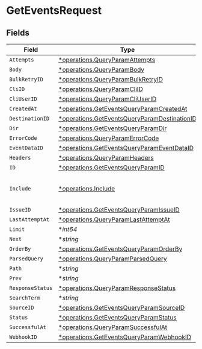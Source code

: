 # GetEventsRequest


## Fields

| Field                                                                                                       | Type                                                                                                        | Required                                                                                                    | Description                                                                                                 |
| ----------------------------------------------------------------------------------------------------------- | ----------------------------------------------------------------------------------------------------------- | ----------------------------------------------------------------------------------------------------------- | ----------------------------------------------------------------------------------------------------------- |
| `Attempts`                                                                                                  | [*operations.QueryParamAttempts](../../models/operations/queryparamattempts.md)                             | :heavy_minus_sign:                                                                                          | N/A                                                                                                         |
| `Body`                                                                                                      | [*operations.QueryParamBody](../../models/operations/queryparambody.md)                                     | :heavy_minus_sign:                                                                                          | N/A                                                                                                         |
| `BulkRetryID`                                                                                               | [*operations.QueryParamBulkRetryID](../../models/operations/queryparambulkretryid.md)                       | :heavy_minus_sign:                                                                                          | N/A                                                                                                         |
| `CliID`                                                                                                     | [*operations.QueryParamCliID](../../models/operations/queryparamcliid.md)                                   | :heavy_minus_sign:                                                                                          | N/A                                                                                                         |
| `CliUserID`                                                                                                 | [*operations.QueryParamCliUserID](../../models/operations/queryparamcliuserid.md)                           | :heavy_minus_sign:                                                                                          | N/A                                                                                                         |
| `CreatedAt`                                                                                                 | [*operations.GetEventsQueryParamCreatedAt](../../models/operations/geteventsqueryparamcreatedat.md)         | :heavy_minus_sign:                                                                                          | N/A                                                                                                         |
| `DestinationID`                                                                                             | [*operations.GetEventsQueryParamDestinationID](../../models/operations/geteventsqueryparamdestinationid.md) | :heavy_minus_sign:                                                                                          | N/A                                                                                                         |
| `Dir`                                                                                                       | [*operations.GetEventsQueryParamDir](../../models/operations/geteventsqueryparamdir.md)                     | :heavy_minus_sign:                                                                                          | N/A                                                                                                         |
| `ErrorCode`                                                                                                 | [*operations.QueryParamErrorCode](../../models/operations/queryparamerrorcode.md)                           | :heavy_minus_sign:                                                                                          | N/A                                                                                                         |
| `EventDataID`                                                                                               | [*operations.GetEventsQueryParamEventDataID](../../models/operations/geteventsqueryparameventdataid.md)     | :heavy_minus_sign:                                                                                          | N/A                                                                                                         |
| `Headers`                                                                                                   | [*operations.QueryParamHeaders](../../models/operations/queryparamheaders.md)                               | :heavy_minus_sign:                                                                                          | N/A                                                                                                         |
| `ID`                                                                                                        | [*operations.GetEventsQueryParamID](../../models/operations/geteventsqueryparamid.md)                       | :heavy_minus_sign:                                                                                          | N/A                                                                                                         |
| `Include`                                                                                                   | [*operations.Include](../../models/operations/include.md)                                                   | :heavy_minus_sign:                                                                                          | Include the data object in the event model                                                                  |
| `IssueID`                                                                                                   | [*operations.GetEventsQueryParamIssueID](../../models/operations/geteventsqueryparamissueid.md)             | :heavy_minus_sign:                                                                                          | N/A                                                                                                         |
| `LastAttemptAt`                                                                                             | [*operations.QueryParamLastAttemptAt](../../models/operations/queryparamlastattemptat.md)                   | :heavy_minus_sign:                                                                                          | N/A                                                                                                         |
| `Limit`                                                                                                     | **int64*                                                                                                    | :heavy_minus_sign:                                                                                          | N/A                                                                                                         |
| `Next`                                                                                                      | **string*                                                                                                   | :heavy_minus_sign:                                                                                          | N/A                                                                                                         |
| `OrderBy`                                                                                                   | [*operations.GetEventsQueryParamOrderBy](../../models/operations/geteventsqueryparamorderby.md)             | :heavy_minus_sign:                                                                                          | N/A                                                                                                         |
| `ParsedQuery`                                                                                               | [*operations.QueryParamParsedQuery](../../models/operations/queryparamparsedquery.md)                       | :heavy_minus_sign:                                                                                          | N/A                                                                                                         |
| `Path`                                                                                                      | **string*                                                                                                   | :heavy_minus_sign:                                                                                          | N/A                                                                                                         |
| `Prev`                                                                                                      | **string*                                                                                                   | :heavy_minus_sign:                                                                                          | N/A                                                                                                         |
| `ResponseStatus`                                                                                            | [*operations.QueryParamResponseStatus](../../models/operations/queryparamresponsestatus.md)                 | :heavy_minus_sign:                                                                                          | N/A                                                                                                         |
| `SearchTerm`                                                                                                | **string*                                                                                                   | :heavy_minus_sign:                                                                                          | N/A                                                                                                         |
| `SourceID`                                                                                                  | [*operations.GetEventsQueryParamSourceID](../../models/operations/geteventsqueryparamsourceid.md)           | :heavy_minus_sign:                                                                                          | N/A                                                                                                         |
| `Status`                                                                                                    | [*operations.GetEventsQueryParamStatus](../../models/operations/geteventsqueryparamstatus.md)               | :heavy_minus_sign:                                                                                          | N/A                                                                                                         |
| `SuccessfulAt`                                                                                              | [*operations.QueryParamSuccessfulAt](../../models/operations/queryparamsuccessfulat.md)                     | :heavy_minus_sign:                                                                                          | N/A                                                                                                         |
| `WebhookID`                                                                                                 | [*operations.GetEventsQueryParamWebhookID](../../models/operations/geteventsqueryparamwebhookid.md)         | :heavy_minus_sign:                                                                                          | N/A                                                                                                         |
